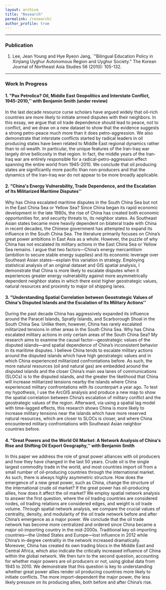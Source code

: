 ```yaml
---
layout: archive
title: "Research"
permalink: /research/
author_profile: true
---
```


<!--{% include base_path %}

{% for post in site.publications reversed %}
  {% include archive-single.html %}
{% endfor %}
-->



------------------------------------------------------------------------------
### Publication
1. Lee, Jean Young and Hye Ryeon Jang, `"Bilingual Education Policy in Xinjiang Uyghur Autonomous Region and Uyghur Society." The Korean Journal of Northeast Asia Studies 56 (2010): 105-132.

------------------------------------------------------------------------------
### Work In Progress

#### 1. "Pax Petrolica? Oil, Middle East Geopolitics and Interstate Conflict, 1945-2010,'' with Benjamin Smith (under review)

In the last decade resource curse scholars have argued widely that oil-rich countries are more likely to initiate armed disputes with their neighbors. In this essay, we argue that oil trade dependence should lead to peace, not to conflict, and we draw on a new dataset to show that the evidence suggests a strong petro-peace much more than it does petro-aggression. We also demonstrate that interstate conflicts started by radical leaders in oil producing states have been related to Middle East regional dynamics rather than to oil wealth. In particular, the unique features of the Iran-Iraq war largely drive bellicosity in that region. In fact, the middle years of the Iran-Iraq war are entirely responsible for a radical-petro-aggression effect spanning the entire world from 1945-2010. We conclude that oil producing states are significantly more pacific than non-producers and that the dynamics of the Iran-Iraq war do not appear to be more broadly applicable. 

#### 2. "China's Energy Vulnerability, Trade Dependence, and the Escalation of Its Militarized Maritime Disputes'' 
Why has China escalated maritime disputes in the South China Sea but not in the East China Sea or Yellow Sea? Since China began its rapid economic development in the late 1980s, the rise of China has created both economic opportunities for, and security threats to, its neighbor states. As Southeast Asian states became more heavily dependent on bilateral trade with China in recent decades, the Chinese government has attempted to expand its influence in the South China Sea. The literature primarily focuses on China’s great power ambitions in East Asia as a whole. However, the puzzle of why China has not escalated its military actions in the East China Sea or Yellow Sea remains. I argue that two factors—China’s energy mercantilism (ambition to secure stable energy supplies) and its economic leverage over Southeast Asian states—explain this variation in strategy. Employing statistical analysis of an original dataset and GIS spatial analysis, I demonstrate that China is more likely to escalate disputes when it experiences greater energy vulnerability against more asymmetrically dependent neighbor states in which there exist higher geostrategic values, natural resources and proximity to major oil shipping lanes. 

#### 3. "Understanding Spatial Correlation between Geostrategic Values of China's Disputed Islands and the Escalation of Its Military Actions'' 
During the past decade China has aggressively expanded its influence around the Paracel Islands, Spratly Islands, and Scarborough Shoal in the South China Sea. Unlike them, however, China has rarely escalated militarized tensions in other areas in the South China Sea. Why has China escalated military actions in only certain areas of the South China Sea? My research aims to examine the causal factor—geostrategic values of the disputed islands—and spatial dependence of China’s inconsistent behavior in its maritime disputes. I believe China tends to escalate military actions around the disputed islands which have high geostrategic values and in which China experienced militarized confrontations before. As such, the more natural resources (oil and natural gas) are embedded around the disputed islands and the closer China’s main sea lanes of communications (SLOCs) is to the disputed islands, and the greater the likelihood that China will increase militarized tensions nearby the islands where China experienced military confrontations with its counterpart a year ago. To test my hypothesis, I use the ArcGIS analysis and produce a new map to show the spatial correlation between China’s escalation of military conflict and the geostrategic values of the region. Afterward, via using a spatial lag model with time-lagged effects, this research shows China is more likely to increase military tensions near the islands which have more reserved natural resources, which are closer to SLOCs is closer, and where China encountered military confrontations with Southeast Asian neighbor countries before.    

#### 4. "Great Powers and the World Oil Market: A Network Analysis of China's Rise and Shifting Oil Export Geography,'' with Benjamin Smith
In this paper we address the role of great power alliances with oil producers and how they have changed in the last 50 years. Crude oil is the single largest commodity trade in the world, and most countries import oil from a small number of oil-producing countries through the international market. As such, there is always highly asymmetric structure. How does the emergence of a new great power, such as China, change the structure of the international crude oil market? If the great power has oil-producing allies, how does it affect the oil market? We employ spatial network analysis to answer the first question, where the oil trading countries are considered nodes, oil trading relations are considered edges, and weight is oil trade volume. Through spatial network analysis, we compare the crucial values of centrality, density, and modularity of the oil trade network before and after China’s emergence as a major power. We conclude that the oil trade network has become more centralized and ordered since China became a major oil-importing country in the mid-2000s. Traditional key oil-importing countries—the United States and Europe—lost influence in 2012 while China’s in-degree centrality in the network increased dramatically. Moreover, China has created its own trading blocs in the Middle East and Central Africa, which also indicate the critically increased influence of China within the global network. We then turn to the second question, accounting for whether major powers are oil producers or not, using global data from 1945 to 2010. We demonstrate that this question is key to understanding whether great power allies render oil producing countries more likely to initiate conflicts. The more import-dependent the major power, the less likely pressure on its producing allies, both before and after China’s rise.

